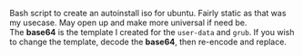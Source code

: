 Bash script to create an autoinstall iso for ubuntu. Fairly static as that was my usecase. May open up and make more universal if need be.  
The **base64** is the template I created for the `user-data` and `grub`. If you wish to change the template, decode the **base64**, then re-encode and replace.

